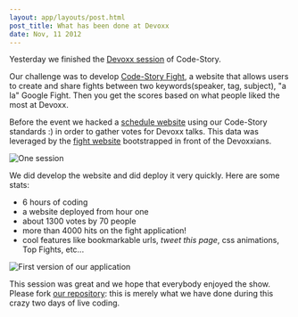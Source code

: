 ```yaml
---
layout: app/layouts/post.html
post_title: What has been done at Devoxx
date: Nov, 11 2012
---
```


Yesterday we finished the [Devoxx session](http://devoxx.com/display/DV12/Code+Story) of Code-Story.

Our challenge was to develop [Code-Story Fight](http://fight.code-story.net), a website that allows users to create and share fights between two keywords(speaker, tag, subject), "a la" Google Fight. Then you get the scores based on what people liked the most at Devoxx.

Before the event we
hacked a [schedule website](http://planning.code-story.net) using our Code-Story standards :) in order to gather
votes for Devoxx talks. This data was leveraged by the [fight website](http://fight.code-story.net)
bootstrapped in front of the Devoxxians.

![One session](/assets/img/blog/fight-session.jpg)

We did develop the website and did deploy it very quickly. Here are some stats:
 - 6 hours of coding
 - a website deployed from hour one
 - about 1300 votes by 70 people
 - more than 4000 hits on the fight application!
 - cool features like bookmarkable urls, *tweet this page*, css animations, Top Fights, etc...

![First version of our application](/assets/img/blog/fight-firstversion.jpg)

This session was great and we hope that everybody enjoyed the show. Please fork
[our repository](https://github.com/CodeStory/code-story-fight): this is merely what we have done during this crazy two
days of live coding.